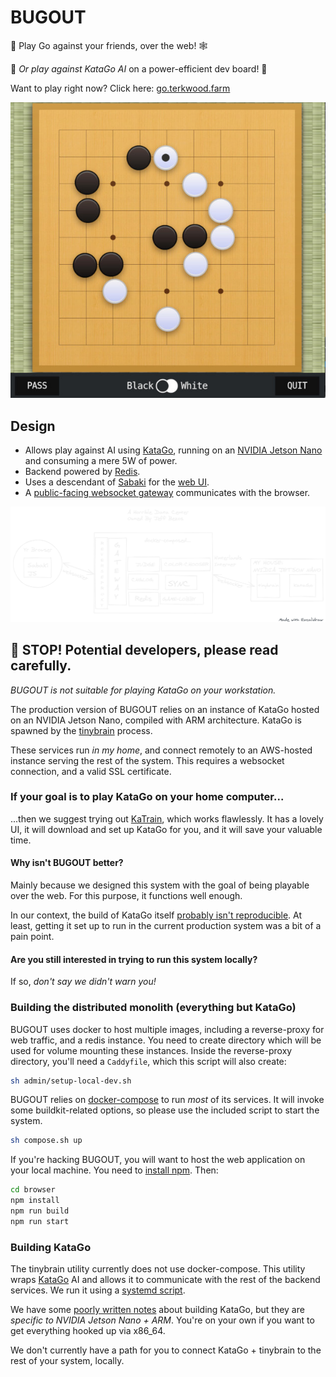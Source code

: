 # BUGOUT

🐛 Play Go against your friends, over the web! 🕸

🤖 _Or play against KataGo AI_ on a power-efficient dev board! 🤖

Want to play right now? Click here: [go.terkwood.farm](https://go.terkwood.farm)

![BUGOUT Online Go](BUGOUT.jpeg)

## Design

- Allows play against AI using [KataGo](https://github.com/lightvector/KataGo), running on an [NVIDIA Jetson Nano](https://developer.nvidia.com/embedded/jetson-nano-developer-kit) and consuming a mere 5W of power.
- Backend powered by [Redis](https://redis.io/).
- Uses a descendant of [Sabaki](https://sabaki.yichuanshen.de/) for the [web UI](browser/).
- A [public-facing websocket gateway](gateway/README.md) communicates with the browser.

![architecture](./architecture.png)

## 🛑 STOP! Potential developers, please read carefully.

_BUGOUT is not suitable for playing KataGo on your workstation._

The production version of BUGOUT relies on an instance of KataGo hosted on an NVIDIA Jetson Nano, compiled with ARM architecture. KataGo is spawned by the [tinybrain](./tinybrain/README.md) process.

These services run _in my home_, and connect remotely to an AWS-hosted instance serving the rest of the system. This requires a websocket connection, and a valid SSL certificate.

### If your goal is to play KataGo on your home computer...

...then we suggest trying out [KaTrain](https://github.com/sanderland/katrain), which works flawlessly. It has a lovely UI, it will download and set up KataGo for you, and it will save your valuable time.

#### Why isn't BUGOUT better?

Mainly because we designed this system with the goal of being playable over the web. For this purpose, it functions well enough.

In our context, the build of KataGo itself [probably isn't reproducible](./tinybrain/README.md). At least, getting it set up to run in the current production system was a bit of a pain point.

#### Are you still interested in trying to run this system locally?

If so, _don't say we didn't warn you!_

### Building the distributed monolith (everything but KataGo)

BUGOUT uses docker to host multiple images, including a reverse-proxy for web traffic, and a redis instance. You need to create directory which will be used for volume mounting these instances. Inside the reverse-proxy directory, you'll need a `Caddyfile`, which this script will also create:

```sh
sh admin/setup-local-dev.sh
```

BUGOUT relies on [docker-compose](https://docs.docker.com/compose/install/) to run _most_ of its services. It will invoke some buildkit-related options, so please use the included script to start the system.

```sh
sh compose.sh up
```

If you're hacking BUGOUT, you will want to host the
web application on your local machine. You need to [install
npm](https://docs.npmjs.com/downloading-and-installing-node-js-and-npm). Then:

```sh
cd browser
npm install
npm run build
npm run start
```

### Building KataGo

The tinybrain utility currently does not use docker-compose. This utility wraps [KataGo](https://github.com/lightvector/KataGo)
AI and allows it to communicate with the rest of the backend services. We run it using a [systemd script](./tinybrain/tinybrain.service).

We have some [poorly written notes](./tinybrain/README.md) about building KataGo, but they are _specific to NVIDIA Jetson Nano + ARM_. You're on your own if you want to get everything hooked up via x86_64.

We don't currently have a path for you to connect KataGo + tinybrain to the rest of your system, locally.
